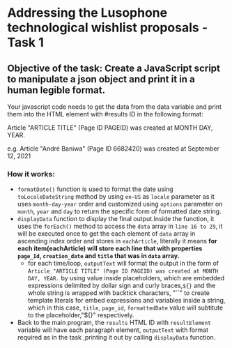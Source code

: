 # Addressing the Lusophone technological wishlist proposals - Task 1

## Objective of the task: Create a JavaScript script to manipulate a json object and print it in a human legible format.

Your javascript code needs to get the data from the data variable and print them into the HTML element with #results ID in the following format:

Article "ARTICLE TITLE" (Page ID PAGEID) was created at MONTH DAY, YEAR.

e.g. Article "André Baniwa" (Page ID 6682420) was created at September 12, 2021

### How it works:

- `formatDate()` function is used to format the date using `toLocaleDateString` method by using `en-US` as `locale` parameter as it uses `month-day-year` order and customized using `options` parameter on `month`, `year` and `day`  to return the specific form of formatted date string.
- `displayData` function to display the final output.Inside the function, it uses the `forEach()` method to access the `data` array in `line 16 to 29`, it will be executed once to get the each element of `data` array in ascending index order and stores in `eachArticle`, literally it means **for each item(eachArticle) will store each line that with properties `page_Id`, `creation_date` and `title` that was in `data` array.**
  - for each time/loop, `outputText` will format the output in the form of `Article "ARTICLE TITLE" (Page ID PAGEID) was created at MONTH DAY, YEAR.` by using value inside placeholders, which are embedded expressions delimited by dollar sign and curly braces,`${}` and the whole string is wrapped with  backtick characters, "``" to create template literals for embed expressions and variables inside a string, which in this case, `title`, `page_id`, `formattedDate` value will subtitute to the placeholder,"${}" respectively.
 - Back to the main program, the `results` HTML ID with `resultElement` variable will have each paragraph element, `outputText` with format required as in the task ,printing it out by calling `displayData` function.
 
